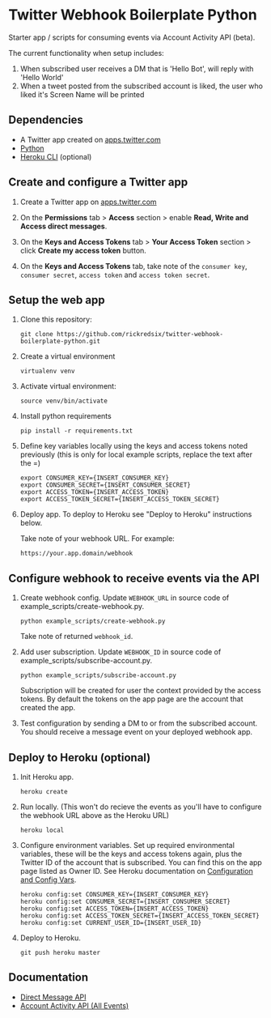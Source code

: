 # Twitter Webhook Boilerplate Python

Starter app / scripts for consuming events via Account Activity API (beta).

The current functionality when setup includes:

1. When subscribed user receives a DM that is 'Hello Bot', will reply with 'Hello World'
2. When a tweet posted from the subscribed account is liked, the user who liked it's Screen Name will be printed

## Dependencies

* A Twitter app created on [apps.twitter.com](https://apps.twitter.com/)
* [Python](https://www.python.org)
* [Heroku CLI](https://devcenter.heroku.com/articles/heroku-cli) (optional)

## Create and configure a Twitter app

1. Create a Twitter app on [apps.twitter.com](https://apps.twitter.com/)

2. On the **Permissions** tab > **Access** section > enable **Read, Write and Access direct messages**.

3. On the **Keys and Access Tokens** tab > **Your Access Token** section > click **Create my access token** button.

4.  On the **Keys and Access Tokens** tab, take note of the `consumer key`, `consumer secret`, `access token` and `access token secret`.

## Setup the web app

1. Clone this repository:

	```
	git clone https://github.com/rickredsix/twitter-webhook-boilerplate-python.git
	```

2. Create a virtual environment

    ```
    virtualenv venv
    ```
    
    
3. Activate virtual environment:

	```
	source venv/bin/activate
	```
	
4. Install python requirements

    ```
    pip install -r requirements.txt
    ```	
	

5. Define key variables locally using the keys and access tokens noted previously (this is only for local example scripts, replace the text after the =)

    ```
    export CONSUMER_KEY={INSERT_CONSUMER_KEY}
    export CONSUMER_SECRET={INSERT_CONSUMER_SECRET}
    export ACCESS_TOKEN={INSERT_ACCESS_TOKEN}
    export ACCESS_TOKEN_SECRET={INSERT_ACCESS_TOKEN_SECRET}            
    ```

	
6. Deploy app. To deploy to Heroku see "Deploy to Heroku" instructions below.
	
	Take note of your webhook URL. For example: 
	```
	https://your.app.domain/webhook
	```
		
	
## Configure webhook to receive events via the API

1. Create webhook config. Update `WEBHOOK_URL` in source code of example_scripts/create-webhook.py.

	```
	python example_scripts/create-webhook.py
	```
	Take note of returned `webhook_id`.

2. Add user subscription. Update `WEBHOOK_ID` in source code of example_scripts/subscribe-account.py.

	```
	python example_scripts/subscribe-account.py
	```
	Subscription will be created for user the context provided by the access tokens. By default the tokens on the app page are the account that created the app.

3. Test configuration by sending a DM to or from the subscribed account. You should receive a message event on your deployed webhook app.


## Deploy to Heroku (optional)

1. Init Heroku app.

	```
	heroku create
	``` 

2. Run locally. (This won't do recieve the events as you'll have to configure the webhook URL above as the Heroku URL)

	```
	heroku local
	```
	
3. Configure environment variables. Set up required environmental variables, these will be the keys and access tokens again, plus the Twitter ID of the account that is subscribed. You can find this on the app page listed as Owner ID. See Heroku documentation on [Configuration and Config Vars](https://devcenter.heroku.com/articles/config-vars).

    ```
    heroku config:set CONSUMER_KEY={INSERT_CONSUMER_KEY}
    heroku config:set CONSUMER_SECRET={INSERT_CONSUMER_SECRET}
    heroku config:set ACCESS_TOKEN={INSERT_ACCESS_TOKEN}
    heroku config:set ACCESS_TOKEN_SECRET={INSERT_ACCESS_TOKEN_SECRET}   
    heroku config:set CURRENT_USER_ID={INSERT_USER_ID}           
    ```

4. Deploy to Heroku.

	```
	git push heroku master
	```

## Documentation
* [Direct Message API](https://developer.twitter.com/en/docs/direct-messages/api-features)
* [Account Activity API (All Events)](https://developer.twitter.com/en/docs/accounts-and-users/subscribe-account-activity/api-reference/aaa-standard-all)

